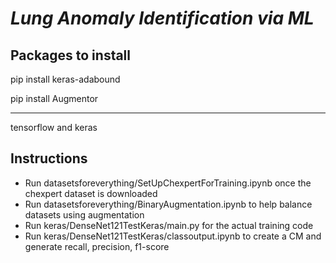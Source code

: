 # *Lung Anomaly Identification via ML*

## Packages to install

pip install keras-adabound

pip install Augmentor

----

tensorflow and keras

## Instructions

- Run datasetsforeverything/SetUpChexpertForTraining.ipynb once the chexpert dataset is downloaded
- Run datasetsforeverything/BinaryAugmentation.ipynb to help balance datasets using augmentation
- Run keras/DenseNet121TestKeras/main.py for the actual training code
- Run keras/DenseNet121TestKeras/classoutput.ipynb to create a CM and generate recall, precision, f1-score
